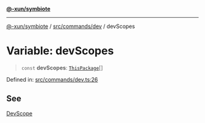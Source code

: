 [**@-xun/symbiote**](../../../../README.md)

***

[@-xun/symbiote](../../../../README.md) / [src/commands/dev](../README.md) / devScopes

# Variable: devScopes

> `const` **devScopes**: [`ThisPackage`](../../../configure/enumerations/ThisPackageGlobalScope.md#thispackage)[]

Defined in: [src/commands/dev.ts:26](https://github.com/Xunnamius/symbiote/blob/48c46d37ea3b78fc8beb9f4e201920c2bff28719/src/commands/dev.ts#L26)

## See

[DevScope](../../../configure/enumerations/ThisPackageGlobalScope.md)
